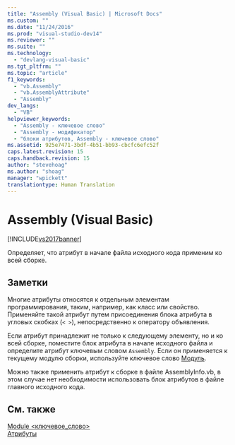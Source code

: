 ```yaml
---
title: "Assembly (Visual Basic) | Microsoft Docs"
ms.custom: ""
ms.date: "11/24/2016"
ms.prod: "visual-studio-dev14"
ms.reviewer: ""
ms.suite: ""
ms.technology: 
  - "devlang-visual-basic"
ms.tgt_pltfrm: ""
ms.topic: "article"
f1_keywords: 
  - "vb.Assembly"
  - "vb.AssemblyAttribute"
  - "Assembly"
dev_langs: 
  - "VB"
helpviewer_keywords: 
  - "Assembly - ключевое слово"
  - "Assembly - модификатор"
  - "блоки атрибутов, Assembly - ключевое слово"
ms.assetid: 925e7471-3bdf-4b51-bb93-cbcfc6efc52f
caps.latest.revision: 15
caps.handback.revision: 15
author: "stevehoag"
ms.author: "shoag"
manager: "wpickett"
translationtype: Human Translation
---
```

# Assembly (Visual Basic)
[!INCLUDE[vs2017banner](../../../csharp/includes/vs2017banner.md)]

Определяет, что атрибут в начале файла исходного кода применим ко всей сборке.  
  
## Заметки  
 Многие атрибуты относятся к отдельным элементам программирования, таким, например, как класс или свойство.  Применяйте такой атрибут путем присоединения блока атрибута в угловых скобках \(`< >`\), непосредственно к оператору объявления.  
  
 Если атрибут принадлежит не только к следующему элементу, но и ко всей сборке, поместите блок атрибута в начале исходного файла и определите атрибут ключевым словом `Assembly`.  Если он применяется к текущему модулю сборки, используйте ключевое слово [Модуль](../../../visual-basic/language-reference/modifiers/module-keyword.md).  
  
 Можно также применить атрибут к сборке в файле AssemblyInfo.vb, в этом случае нет необходимости использовать блок атрибутов в файле главного исходного кода.  
  
## См. также  
 [Module \<ключевое\_слово\>](../../../visual-basic/language-reference/modifiers/module-keyword.md)   
 [Атрибуты](../Topic/Attributes%20\(C%23%20and%20Visual%20Basic\).md)